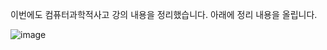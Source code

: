 이번에도 컴퓨터과학적사고 강의 내용을 정리했습니다.
아래에 정리 내용을 올립니다.

![image](https://user-images.githubusercontent.com/65721409/85943226-ac33c500-b969-11ea-991e-1930da725ab4.png)
